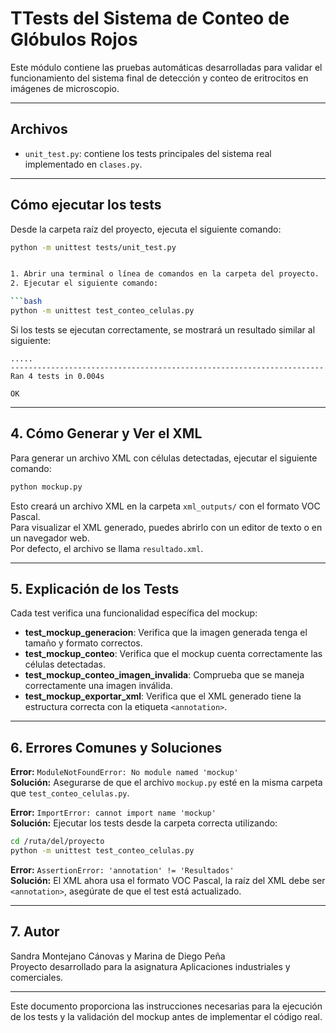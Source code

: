 # TTests del Sistema de Conteo de Glóbulos Rojos

Este módulo contiene las pruebas automáticas desarrolladas para validar el funcionamiento del sistema final de detección y conteo de eritrocitos en imágenes de microscopio.

---

##  Archivos

- `unit_test.py`: contiene los tests principales del sistema real implementado en `clases.py`.

---

## Cómo ejecutar los tests

Desde la carpeta raíz del proyecto, ejecuta el siguiente comando:

```bash
python -m unittest tests/unit_test.py


1. Abrir una terminal o línea de comandos en la carpeta del proyecto.
2. Ejecutar el siguiente comando:

```bash
python -m unittest test_conteo_celulas.py
```

Si los tests se ejecutan correctamente, se mostrará un resultado similar al siguiente:

```
.....
----------------------------------------------------------------------
Ran 4 tests in 0.004s

OK
```

---

## 4. Cómo Generar y Ver el XML

Para generar un archivo XML con células detectadas, ejecutar el siguiente comando:

```bash
python mockup.py
```

Esto creará un archivo XML en la carpeta `xml_outputs/` con el formato VOC Pascal.  
Para visualizar el XML generado, puedes abrirlo con un editor de texto o en un navegador web.  
Por defecto, el archivo se llama `resultado.xml`.

---

## 5. Explicación de los Tests

Cada test verifica una funcionalidad específica del mockup:

- **test_mockup_generacion**: Verifica que la imagen generada tenga el tamaño y formato correctos.
- **test_mockup_conteo**: Verifica que el mockup cuenta correctamente las células detectadas.
- **test_mockup_conteo_imagen_invalida**: Comprueba que se maneja correctamente una imagen inválida.
- **test_mockup_exportar_xml**: Verifica que el XML generado tiene la estructura correcta con la etiqueta `<annotation>`.

---

## 6. Errores Comunes y Soluciones

**Error:** `ModuleNotFoundError: No module named 'mockup'`  
**Solución:** Asegurarse de que el archivo `mockup.py` esté en la misma carpeta que `test_conteo_celulas.py`.

**Error:** `ImportError: cannot import name 'mockup'`  
**Solución:** Ejecutar los tests desde la carpeta correcta utilizando:

```bash
cd /ruta/del/proyecto
python -m unittest test_conteo_celulas.py
```

**Error:** `AssertionError: 'annotation' != 'Resultados'`  
**Solución:** El XML ahora usa el formato VOC Pascal, la raíz del XML debe ser `<annotation>`, asegúrate de que el test está actualizado.

---

## 7. Autor

Sandra Montejano Cánovas y Marina de Diego Peña  
Proyecto desarrollado para la asignatura Aplicaciones industriales y comerciales.

---

Este documento proporciona las instrucciones necesarias para la ejecución de los tests y la validación del mockup antes de implementar el código real.

